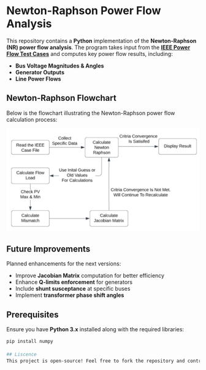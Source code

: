 # Newton-Raphson Power Flow Analysis  

This repository contains a **Python** implementation of the **Newton-Raphson (NR) power flow analysis**. The program takes input from the **[IEEE Power Flow Test Cases](https://lamarr.ece.uw.edu/research/pstca)** and computes key power flow results, including:  
- **Bus Voltage Magnitudes & Angles**  
- **Generator Outputs**  
- **Line Power Flows**  

## Newton-Raphson Flowchart  

Below is the flowchart illustrating the Newton-Raphson power flow calculation process:  

![Term Project Flowchart](image/image.png)  

## Future Improvements  
Planned enhancements for the next versions:  
- Improve **Jacobian Matrix** computation for better efficiency  
- Enhance **Q-limits enforcement** for generators  
- Include **shunt susceptance** at specific buses  
- Implement **transformer phase shift angles**  

##  Prerequisites  
Ensure you have **Python 3.x** installed along with the required libraries:  
```bash
pip install numpy

## Liscence
This project is open-source! Feel free to fork the repository and contribute improvements. 
